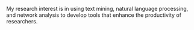 My research interest is in using text mining, natural language processing, and network analysis to develop tools that enhance the productivity of researchers.
